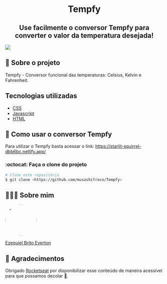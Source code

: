 <h1 align="center">Tempfy</h1>

<h2 align="center"> Use facilmente o conversor Tempfy para converter o valor da temperatura desejada!</h2>
<img src="![tempfyy](https://user-images.githubusercontent.com/97633667/166121103-c5719d83-b617-480d-b4d3-e0c676973f4d.png)" />


## 💬 Sobre o projeto
Tempfy - Conversor funcional das temperaturas: Celsius, Kelvin e Fahrenheit.

## Tecnologias utilizadas
* [CSS](https://developer.mozilla.org/en-US/docs/Web/CSS)
* [Javascript](https://www.javascript.com)
* [HTML](https://developer.mozilla.org/en-US/docs/Web/HTML)

## 🚀 Como usar o conversor Tempfy
Para utilizar o Tempfy basta acessar o link: https://starlit-squirrel-dbb6bc.netlify.app/

### :octocat: Faça o clone do projeto

```bash
# Clone este repositório
$ git clone <https://github.com/musashifraco/Tempfy>
```

## 👨🏻‍🚀 Sobre mim
<a href="https://www.linkedin.com/in/ezequiel-brito-everton-65863822a/">
 <img style="border-radius:50%" width="100px; "src="https://avatars.githubusercontent.com/u/97633667?v=4"/>
 <p>Ezequiel Brito Everton</p>
</a>

## 💙  Agradecimentos
Obrigado [Rocketseat](https://www.rocketseat.com.br) por disponibilizar esse conteúdo de maneira acessível para que possamos decolar 🚀.
